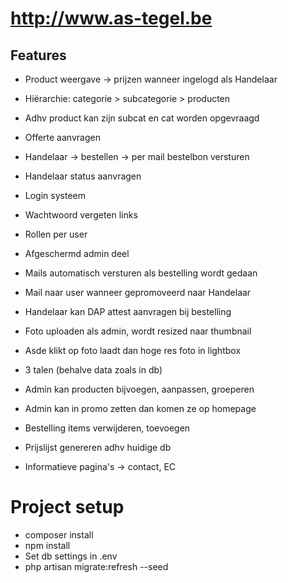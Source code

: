 # http://www.as-tegel.be

## Features
- Product weergave -> prijzen wanneer ingelogd als Handelaar
- Hiërarchie: categorie > subcategorie > producten
- Adhv product kan zijn subcat en cat worden opgevraagd

- Offerte aanvragen
- Handelaar -> bestellen -> per mail bestelbon versturen
- Handelaar status aanvragen
- Login systeem
- Wachtwoord vergeten links
- Rollen per user
- Afgeschermd admin deel
- Mails automatisch versturen als bestelling wordt gedaan
- Mail naar user wanneer gepromoveerd naar Handelaar
- Handelaar kan DAP attest aanvragen bij bestelling
- Foto uploaden als admin, wordt resized naar thumbnail
- Asde klikt op foto laadt dan hoge res foto in lightbox
- 3 talen (behalve data zoals in db)
- Admin kan producten bijvoegen, aanpassen, groeperen
- Admin kan in promo zetten dan komen ze op homepage
- Bestelling items verwijderen, toevoegen
- Prijslijst genereren adhv huidige db
- Informatieve pagina's -> contact, EC



# Project setup
- composer install
- npm install
- Set db settings in .env
- php artisan migrate:refresh --seed


